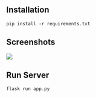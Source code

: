 ## Installation
`pip install -r requirements.txt`

## Screenshots
![]([weather.png](https://github.com/Benji918/Weather-app/blob/master/weather-app-main/images/weather.png))

## Run Server
`flask run app.py`
